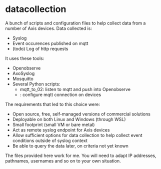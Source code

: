 # datacollection

A bunch of scripts and configuration files to help collect data from a number of Axis devices. Data collected is:

- Syslog
- Event occurences published on mqtt
- (todo) Log of http requests

It uses these tools:

  - Openobserve
  - AxoSyslog
  - Mosquitto
  - Several Python scripts:
    - mqtt_to_02: listen to mqtt and push into Openobserve
    - <tbd>: configure mqtt connection on devices

The requirements that led to this choice were:

- Open source, free, self-managed versions of commercial solutions
- Deployable on both Linux and Windows (through WSL)
- Small footprint (small VM or bare metal)
- Act as remote syslog endpoint for Axis devices
- Allow sufficient options for data collection to help collect event conditions outside of syslog context
- Be able to query the data later, on criteria not yet known

The files provided here work for me. You will need to adapt IP addresses, pathnames, usernames and so on to your own situation.

<!-- # mqtt_to_02

Quick & dirty, ChatGPT assisted, script to subscribe to "axis/+/event/tns:onvif/#" and push into Openobserve metrics endpoint -->

